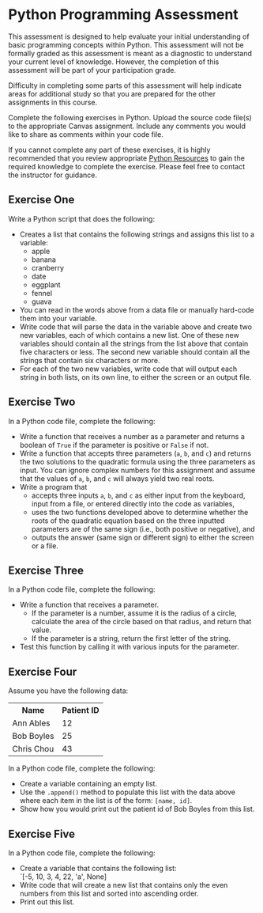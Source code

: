 # Python Programming Assessment

This assessment is designed to help evaluate your initial understanding of basic
programming concepts within Python.  This assessment will not be formally
graded as this assessment is meant as a diagnostic to understand your current
level of knowledge.  However, the completion of this assessment will be part of
your participation grade.

Difficulty in completing some parts of this assessment will help indicate 
areas for additional study so that you are prepared for the
other assignments in this course.

Complete the following exercises in Python.
Upload the source code file(s) to the appropriate Canvas assignment.  Include
any comments you would like to share as comments within your code file.

If you cannot complete any part of these exercises, it is highly recommended 
that you review appropriate [Python Resources](Resources/python.md) to gain 
the required knowledge to complete the exercise.  Please feel free to contact
the instructor for guidance.

## Exercise One
Write a Python script that does the following: 
* Creates a list that contains the following strings and assigns this list
  to a variable:
  + apple
  + banana
  + cranberry
  + date
  + eggplant
  + fennel
  + guava
* You can read in the words above from a data file or manually hard-code them
  into your variable.
* Write code that will parse the data in the variable above and create two new 
  variables, each of which contains a new list.  One of these new
  variables should contain all the strings from the list above that contain five 
  characters or less.  The second new variable should contain all the strings 
  that contain six characters or more.
* For each of the two new variables, write code that will output each string in
  both lists, on its own line, to either the screen or an output file.
  
## Exercise Two
In a Python code file, complete the following:
* Write a function that receives a number as a parameter and returns a boolean
  of `True` if the parameter is positive or `False` if not.
* Write a function that accepts three parameters (`a`, `b`, and `c`) and
  returns the two solutions to the quadratic formula using the three parameters
  as input.  You can ignore complex
  numbers for this assignment and assume that the values of `a`, `b`, and `c`
  will always yield two real roots.
* Write a program that 
  + accepts three inputs `a`, `b`, and `c` as either input from the keyboard, 
    input from a file, or entered directly into the code as variables,
  + uses the two functions developed above to determine whether the roots of 
    the quadratic equation based on the three inputted parameters 
    are of the same sign (i.e., both positive or negative), and
  + outputs the answer (same sign or different sign) to either the screen or
    a file.  

## Exercise Three
In a Python code file, complete the following:
* Write a function that receives a parameter.  
  * If the parameter is a number, assume it is the radius of a circle, 
    calculate the area of the circle based on that radius, and return that 
    value.
  * If the parameter is a string, return the first letter of the string.
* Test this function by calling it with various inputs for the parameter.

## Exercise Four
Assume you have the following data:

<table>
  <tr>
    <th>Name</th>
    <th>Patient ID</th>
  </tr>
  <tr>
    <td>Ann Ables</td><td>12</td>
  </tr>
  <tr>
    <td>Bob Boyles</td><td>25</td>
  </tr>
  <tr>
    <td>Chris Chou</td><td>43</td>
  </tr>
</table>

In a Python code file, complete the following:
* Create a variable containing an empty list.
* Use the `.append()` method to populate this list with the data above where
  each item in the list is of the form: `[name, id]`.
* Show how you would print out the patient id of Bob Boyles from this list.

## Exercise Five
In a Python code file, complete the following:
* Create a variable that contains the following list:  
  `[-5, 10, 3, 4, 22, 'a', None]
* Write code that will create a new list that contains only the even numbers
  from this list and sorted into ascending order.
* Print out this list.